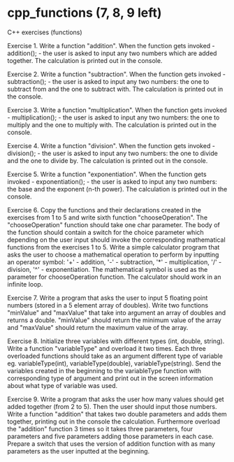 # cpp_functions (7, 8, 9 left)
C++  exercises (functions)

Exercise 1. Write a function "addition". When the function gets invoked - addition(); - the user is asked to input any two numbers which are added together. The calculation is printed out in the console.

Exercise 2. Write a function "subtraction". When the function gets invoked - subtraction(); - the user is asked to input any two numbers: the one to subtract from and the one to subtract with. The calculation is printed out in the console.

Exercise 3. Write a function "multiplication". When the function gets invoked - multiplication(); - the user is asked to input any two numbers: the one to multiply and the one to multiply with. The calculation is printed out in the console.

Exercise 4. Write a function "division". When the function gets invoked - division(); - the user is asked to input any two numbers: the one to divide and the one to divide by. The calculation is printed out in the console.

Exercise 5. Write a function "exponentiation". When the function gets invoked - exponentiation(); - the user is asked to input any two numbers: the base and the exponent (n-th power). The calculation is printed out in the console.

Exercise 6. Copy the functions and their declarations created in the exercises from 1 to 5 and write sixth function "chooseOperation". The "chooseOperation" function should take one char parameter. The body of the function should contain a switch for the choice parameter which depending on the user input should invoke the corresponding mathematical functions from the exercises 1 to 5.
Write a simple calculator program that asks the user to choose a mathematical operation to perform by inputting an operator symbol: '+' - addition, '-' - subtraction, '*' - multiplication, '/' - division, '^' - exponentiation. The mathematical symbol is used as the parameter for chooseOperation function. The calculator should work in an infinite loop.

Exercise 7. Write a program that asks the user to input 5 floating point numbers (stored in a 5 element array of doubles). Write two functions "minValue" and "maxValue" that take into argument an array of doubles and returns a double. "minValue" should return the minimum value of the array and "maxValue" should return the maximum value of the array.

Exercise 8. Initialize three variables with different types (int, double, string). Write a function  "variableType" and overload it two times. Each three overloaded functions should take as an argument different type of variable eg. variableType(int), variableType(double), variableType(string). Send the variables created in the beginning to the variableType function with corresponding type of argument and print out in the screen information about what type of variable was used.

Exercise 9. Write a program that asks the user how many values should get added together (from 2 to 5). Then the user should input those numbers. Write a function "addition" that takes two double parameters and adds them together, printing out in the console the calculation. Furthermore overload the "addition" function 3 times so it takes three parameters, four parameters and five parameters adding those parameters in each case. Prepare a switch that uses the version of addition function with as many parameters as the user inputted at the beginning.
